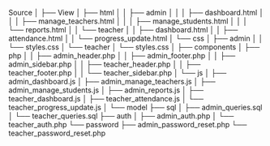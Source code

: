 Source
│
├── View
│   ├── html
│   │   ├── admin
│   │   │   ├── dashboard.html
│   │   │   ├── manage_teachers.html
│   │   │   ├── manage_students.html
│   │   │   └── reports.html
│   │   └── teacher
│   │       ├── dashboard.html
│   │       ├── attendance.html
│   │       └── progress_update.html
│   └── css
│       ├── admin
│       │   └── styles.css
│       └── teacher
│           └── styles.css
│
├── components
│   ├── php
│   │   ├── admin_header.php
│   │   ├── admin_footer.php
│   │   ├── admin_sidebar.php
│   │   ├── teacher_header.php
│   │   ├── teacher_footer.php
│   │   └── teacher_sidebar.php
│   └── js
│       ├── admin_dashboard.js
│       ├── admin_manage_teachers.js
│       ├── admin_manage_students.js
│       ├── admin_reports.js
│       ├── teacher_dashboard.js
│       ├── teacher_attendance.js
│       └── teacher_progress_update.js
│
└── model
    ├── sql
    │   ├── admin_queries.sql
    │   └── teacher_queries.sql
    ├── auth
    │   ├── admin_auth.php
    │   └── teacher_auth.php
    └── password
        ├── admin_password_reset.php
        └── teacher_password_reset.php